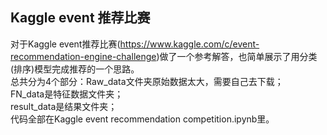 ## Kaggle event 推荐比赛
对于Kaggle event推荐比赛(https://www.kaggle.com/c/event-recommendation-engine-challenge)做了一个参考解答，也简单展示了用分类(排序)模型完成推荐的一个思路。<br>
总共分为4个部分：Raw_data文件夹原始数据太大，需要自己去下载；<br/>
FN_data是特征数据文件夹；<br/>
result_data是结果文件夹；<br/>
代码全部在Kaggle event recommendation competition.ipynb里。<br/>
